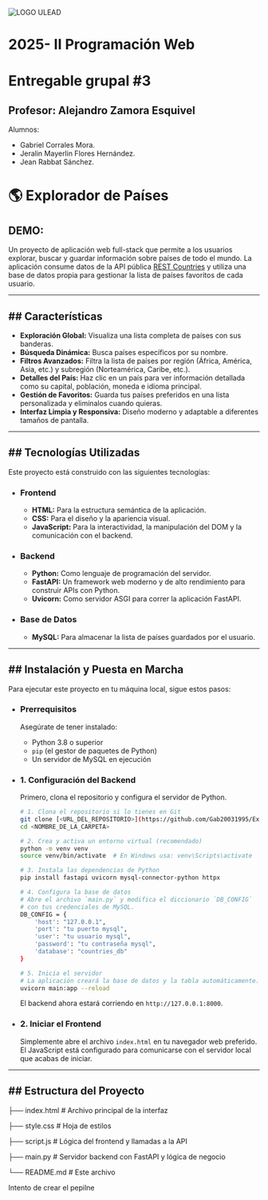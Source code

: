 ![LOGO ULEAD](https://github.com/user-attachments/assets/6f54a45a-9049-4952-8bd9-ffe2d4983bf3)

# **2025- II Programación Web**
# **Entregable grupal #3**

## Profesor: Alejandro Zamora Esquivel

Alumnos:
- Gabriel Corrales Mora.
- Jeralin Mayerlin Flores Hernández.
- Jean Rabbat Sánchez.


# **🌎 Explorador de Países**

## **DEMO:**


Un proyecto de aplicación web full-stack que permite a los usuarios explorar, buscar y guardar información sobre países de todo el mundo. La aplicación consume datos de la API pública [REST Countries](https://restcountries.com/) y utiliza una base de datos propia para gestionar la lista de países favoritos de cada usuario.

---

## ## Características

* **Exploración Global:** Visualiza una lista completa de países con sus banderas.
* **Búsqueda Dinámica:** Busca países específicos por su nombre.
* **Filtros Avanzados:** Filtra la lista de países por región (África, América, Asia, etc.) y subregión (Norteamérica, Caribe, etc.).
* **Detalles del País:** Haz clic en un país para ver información detallada como su capital, población, moneda e idioma principal.
* **Gestión de Favoritos:** Guarda tus países preferidos en una lista personalizada y elimínalos cuando quieras.
* **Interfaz Limpia y Responsiva:** Diseño moderno y adaptable a diferentes tamaños de pantalla.

---

## ## Tecnologías Utilizadas

Este proyecto está construido con las siguientes tecnologías:

* ### **Frontend**
    * **HTML:** Para la estructura semántica de la aplicación.
    * **CSS:** Para el diseño y la apariencia visual.
    * **JavaScript:** Para la interactividad, la manipulación del DOM y la comunicación con el backend.

* ### **Backend**
    * **Python:** Como lenguaje de programación del servidor.
    * **FastAPI:** Un framework web moderno y de alto rendimiento para construir APIs con Python.
    * **Uvicorn:** Como servidor ASGI para correr la aplicación FastAPI.

* ### **Base de Datos**
    * **MySQL:** Para almacenar la lista de países guardados por el usuario.

---

## ## Instalación y Puesta en Marcha

Para ejecutar este proyecto en tu máquina local, sigue estos pasos:

* ### **Prerrequisitos**
    Asegúrate de tener instalado:
    * Python 3.8 o superior
    * `pip` (el gestor de paquetes de Python)
    * Un servidor de MySQL en ejecución

* ### **1. Configuración del Backend**
    Primero, clona el repositorio y configura el servidor de Python.

    ```bash
    # 1. Clona el repositorio si lo tienes en Git
    git clone [<URL_DEL_REPOSITORIO>](https://github.com/Gab20031995/ExploradorDePaises.git)
    cd <NOMBRE_DE_LA_CARPETA>

    # 2. Crea y activa un entorno virtual (recomendado)
    python -m venv venv
    source venv/bin/activate  # En Windows usa: venv\Scripts\activate

    # 3. Instala las dependencias de Python
    pip install fastapi uvicorn mysql-connector-python httpx

    # 4. Configura la base de datos
    # Abre el archivo `main.py` y modifica el diccionario `DB_CONFIG`
    # con tus credenciales de MySQL.
    DB_CONFIG = {
        'host': "127.0.0.1", 
        'port': "tu puerto mysql",
        'user': "tu usuario mysql", 
        'password': "tu contraseña mysql",
        'database': "countries_db"
    }

    # 5. Inicia el servidor
    # La aplicación creará la base de datos y la tabla automáticamente.
    uvicorn main:app --reload
    ```
    El backend ahora estará corriendo en `http://127.0.0.1:8000`.

* ### **2. Iniciar el Frontend**
    Simplemente abre el archivo `index.html` en tu navegador web preferido. El JavaScript está configurado para comunicarse con el servidor local que acabas de iniciar.

---

## ## Estructura del Proyecto


├── index.html         # Archivo principal de la interfaz

├── style.css          # Hoja de estilos

├── script.js          # Lógica del frontend y llamadas a la API

├── main.py            # Servidor backend con FastAPI y lógica de negocio

└── README.md          # Este archivo


Intento de crear el pepilne 